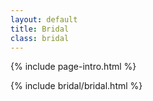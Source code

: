 ```yaml
---
layout: default
title: Bridal
class: bridal
---
```


{% include page-intro.html %}

{% include bridal/bridal.html %}